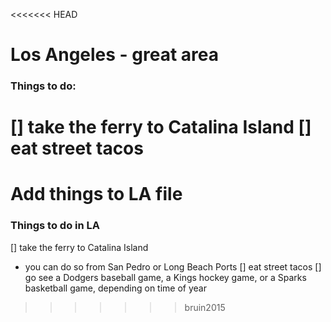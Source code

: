 <<<<<<< HEAD
# Los Angeles - great area

### Things to do:

[] take the ferry to Catalina Island
[] eat street tacos
=======
# Add things to LA file

### Things to do in LA

[] take the ferry to Catalina Island
- you can do so from San Pedro or Long Beach Ports
[] eat street tacos
[] go see a Dodgers baseball game, a Kings hockey game, or a Sparks basketball game, depending on time of year
>>>>>>> bruin2015
